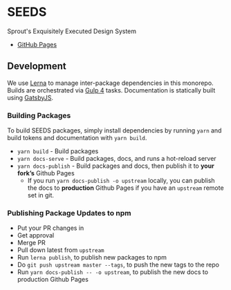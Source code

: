 # SEEDS
Sprout's Exquisitely Executed Design System

- [GitHub Pages](https://sproutsocial.github.io/seeds/)

## Development

We use [Lerna](https://lernajs.io) to manage inter-package dependencies in this monorepo.
Builds are orchestrated via [Gulp 4](http://gulpjs.com/) tasks.
Documentation is statically built using [GatsbyJS](https://www.gatsbyjs.org/).

### Building Packages

To build SEEDS packages, simply install dependencies by running `yarn` and build tokens and documentation with `yarn build`.

- `yarn build` - Build packages
- `yarn docs-serve` - Build packages, docs, and runs a hot-reload server
- `yarn docs-publish` - Build packages and docs, then publish it to **your fork’s** Github Pages
  - If you run `yarn docs-publish -o upstream` locally, you can publish the docs to **production** Github Pages if you have an `upstream` remote set in git.

### Publishing Package Updates to npm

- Put your PR changes in
- Get approval
- Merge PR
- Pull down latest from `upstream`
- Run `lerna publish`, to publish new packages to npm
- Do `git push upstream master --tags`, to push the new tags to the repo
- Run `yarn docs-publish -- -o upstream`, to publish the new docs to production Github Pages
